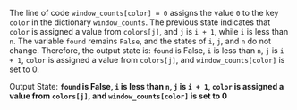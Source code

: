 The line of code `window_counts[color] = 0` assigns the value `0` to the key `color` in the dictionary `window_counts`. The previous state indicates that `color` is assigned a value from `colors[j]`, and `j` is `i + 1`, while `i` is less than `n`. The variable `found` remains `False`, and the states of `i`, `j`, and `n` do not change. Therefore, the output state is: `found` is False, `i` is less than `n`, `j` is `i + 1`, `color` is assigned a value from `colors[j]`, and `window_counts[color]` is set to 0.

Output State: **`found` is False, `i` is less than `n`, `j` is `i + 1`, `color` is assigned a value from `colors[j]`, and `window_counts[color]` is set to 0**